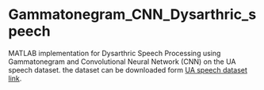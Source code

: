 # Gammatonegram_CNN_Dysarthric_speech
MATLAB implementation for Dysarthric Speech Processing using Gammatonegram and Convolutional Neural Network (CNN) on the UA speech dataset.
the dataset can be downloaded form [UA speech dataset link](http://www.isle.illinois.edu/sst/data/UASpeech/).
